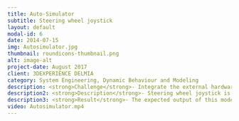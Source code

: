 ```yaml
---
title: Auto-Simulator 
subtitle: Steering wheel joystick 
layout: default
modal-id: 6
date: 2014-07-15
img: Autosimulator.jpg
thumbnail: roundicons-thumbnail.png
alt: image-alt
project-date: August 2017
client: 3DEXPERIENCE DELMIA
category: System Engineering, Dynamic Behaviour and Modeling
description: <strong>Challenge</strong>- Integrate the external hardware with the CATIA using the Arduino controller 
description2: <strong>Description</strong>- Steering wheel joystick is used to apply brakes/steering inputs. Depending upon the control algorithm control actions are performed.
description3: <strong>Result</strong>- The expected output of this model deals with the behavior of actuators and motors. It targets the crucial area of Systems Engineering like Testing and Virtual validations.
video: Autosimulator.mp4
---
```

